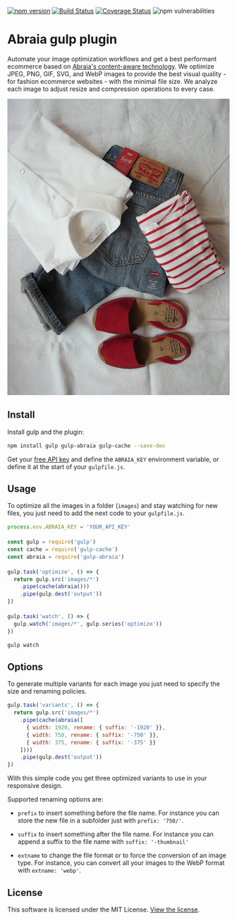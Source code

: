 [![npm version](https://img.shields.io/npm/v/gulp-abraia.svg)](https://www.npmjs.com/package/gulp-abraia)
[![Build Status](https://travis-ci.org/abraia/gulp-abraia.svg)](https://travis-ci.org/abraia/gulp-abraia)
[![Coverage Status](https://coveralls.io/repos/github/abraia/gulp-abraia/badge.svg)](https://coveralls.io/github/abraia/gulp-abraia)
![npm vulnerabilities](https://img.shields.io/snyk/vulnerabilities/npm/gulp-abraia.svg)

# Abraia gulp plugin

Automate your image optimization workflows and get a best performant ecommerce
based on [Abraia's content-aware technology](https://abraia.me/docs/image-optimization).
We optimize JPEG, PNG, GIF, SVG, and WebP images to provide the best visual
quality - for fashion ecommerce websites - with the minimal file size. We
analyze each image to adjust resize and compression operations to every case.

![Optimized fashion clothes picture](https://github.com/abraia/gulp-abraia/raw/master/images/fashion-clothes.jpg)

## Install

Install gulp and the plugin:

```sh
npm install gulp gulp-abraia gulp-cache --save-dev
```

Get your [free API key](https://abraia.me/docs/getting-started) and define the
`ABRAIA_KEY` environment variable, or define it at the start of your `gulpfile.js`.

## Usage

To optimize all the images in a folder (`images`) and stay watching for new
files, you just need to add the next code to your `gulpfile.js`.

```js
process.env.ABRAIA_KEY = 'YOUR_API_KEY'

const gulp = require('gulp')
const cache = require('gulp-cache')
const abraia = require('gulp-abraia')

gulp.task('optimize', () => {
  return gulp.src('images/*')
    .pipe(cache(abraia()))
    .pipe(gulp.dest('output'))
})

gulp.task('watch', () => {
  gulp.watch('images/*', gulp.series('optimize'))
})
```

```sh
gulp watch
```

## Options

To generate multiple variants for each image you just need to specify the size
and renaming policies.

```js
gulp.task('variants', () => {
  return gulp.src('images/*')
    .pipe(cache(abraia([
      { width: 1920, rename: { suffix: '-1920' }},
      { width: 750, rename: { suffix: '-750' }},
      { width: 375, rename: { suffix: '-375' }}
    ])))
    .pipe(gulp.dest('output'))
})
```

With this simple code you get three optimized variants to use in your
responsive design.

Supported renaming options are:

- `prefix` to insert something before the file name. For instance you can store
the new file in a subfolder just with `prefix: '750/'`.

- `suffix` to insert something after the file name. For instance you can append
a suffix to the file name with `suffix: '-thumbnail'`

- `extname` to change the file format or to force the conversion of an image
type. For instance, you can convert all your images to the WebP format with
 `extname: 'webp'`.

## License

This software is licensed under the MIT License. [View the license](LICENSE).
